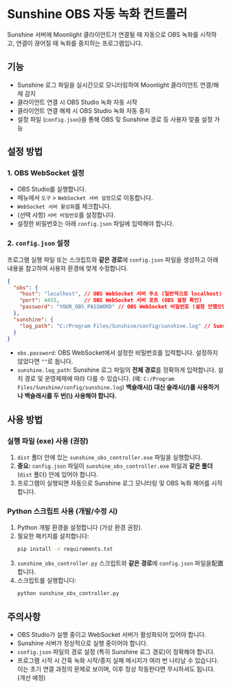 # Sunshine OBS 자동 녹화 컨트롤러

Sunshine 서버에 Moonlight 클라이언트가 연결될 때 자동으로 OBS 녹화를 시작하고, 연결이 끊어질 때 녹화를 중지하는 프로그램입니다.

## 기능

- Sunshine 로그 파일을 실시간으로 모니터링하여 Moonlight 클라이언트 연결/해제 감지
- 클라이언트 연결 시 OBS Studio 녹화 자동 시작
- 클라이언트 연결 해제 시 OBS Studio 녹화 자동 중지
- 설정 파일 (`config.json`)을 통해 OBS 및 Sunshine 경로 등 사용자 맞춤 설정 가능

## 설정 방법

### 1. OBS WebSocket 설정

- OBS Studio를 실행합니다.
- 메뉴에서 `도구` > `WebSocket 서버 설정`으로 이동합니다.
- `WebSocket 서버 활성화`를 체크합니다.
- (선택 사항) `서버 비밀번호`를 설정합니다.
- 설정한 비밀번호는 아래 `config.json` 파일에 입력해야 합니다.

### 2. `config.json` 설정

프로그램 실행 파일 또는 스크립트와 **같은 경로**에 `config.json` 파일을 생성하고 아래 내용을 참고하여 사용자 환경에 맞게 수정합니다.

```json
{
  "obs": {
    "host": "localhost", // OBS WebSocket 서버 주소 (일반적으로 localhost)
    "port": 4455,        // OBS WebSocket 서버 포트 (OBS 설정 확인)
    "password": "YOUR_OBS_PASSWORD" // OBS WebSocket 비밀번호 (설정 안했으면 빈 문자열 "")
  },
  "sunshine": {
    "log_path": "C:/Program Files/Sunshine/config/sunshine.log" // Sunshine 로그 파일 전체 경로
  }
}
```

- `obs.password`: OBS WebSocket에서 설정한 비밀번호를 입력합니다. 설정하지 않았다면 `""`로 둡니다.
- `sunshine.log_path`: Sunshine 로그 파일의 **전체 경로**를 정확하게 입력합니다. 설치 경로 및 운영체제에 따라 다를 수 있습니다. (예: `C:/Program Files/Sunshine/config/sunshine.log`) **백슬래시(\) 대신 슬래시(/)를 사용하거나 백슬래시를 두 번(\\) 사용해야 합니다.**

## 사용 방법

### 실행 파일 (exe) 사용 (권장)

1. `dist` 폴더 안에 있는 `sunshine_obs_controller.exe` 파일을 실행합니다.
2. **중요:** `config.json` 파일이 `sunshine_obs_controller.exe` 파일과 **같은 폴더** (`dist` 폴더) 안에 있어야 합니다.
3. 프로그램이 실행되면 자동으로 Sunshine 로그 모니터링 및 OBS 녹화 제어를 시작합니다.

### Python 스크립트 사용 (개발/수정 시)

1. Python 개발 환경을 설정합니다 (가상 환경 권장).
2. 필요한 패키지를 설치합니다:
   ```bash
   pip install -r requirements.txt
   ```
3. `sunshine_obs_controller.py` 스크립트와 **같은 경로**에 `config.json` 파일을配置합니다.
4. 스크립트를 실행합니다:
   ```bash
   python sunshine_obs_controller.py
   ```

## 주의사항

- OBS Studio가 실행 중이고 WebSocket 서버가 활성화되어 있어야 합니다.
- Sunshine 서버가 정상적으로 실행 중이어야 합니다.
- `config.json` 파일의 경로 설정 (특히 Sunshine 로그 경로)이 정확해야 합니다.
- 프로그램 시작 시 간혹 녹화 시작/중지 실패 메시지가 여러 번 나타날 수 있습니다. 이는 초기 연결 과정의 문제로 보이며, 이후 정상 작동한다면 무시하셔도 됩니다. (개선 예정)